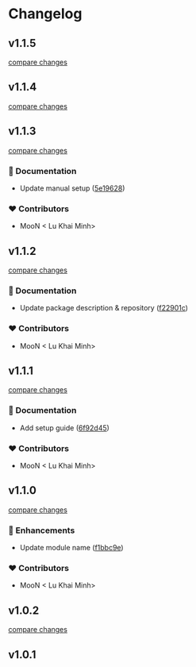 # Changelog


## v1.1.5

[compare changes](https://github.com/lukhaiminh/nuxt-healthz/compare/v1.1.4...v1.1.5)

## v1.1.4

[compare changes](https://github.com/lukhaiminh/nuxt-healthz/compare/v1.1.3...v1.1.4)

## v1.1.3

[compare changes](https://github.com/lukhaiminh/nuxt-healthz/compare/v1.1.2...v1.1.3)

### 📖 Documentation

- Update manual setup ([5e19628](https://github.com/lukhaiminh/nuxt-healthz/commit/5e19628))

### ❤️ Contributors

- MooN  < Lu Khai Minh>

## v1.1.2

[compare changes](https://github.com/lukhaiminh/nuxt-healthz/compare/v1.1.1...v1.1.2)

### 📖 Documentation

- Update package description & repository ([f22901c](https://github.com/lukhaiminh/nuxt-healthz/commit/f22901c))

### ❤️ Contributors

- MooN  < Lu Khai Minh>

## v1.1.1

[compare changes](https://github.com/your-org/my-module/compare/v1.1.0...v1.1.1)

### 📖 Documentation

- Add setup guide ([6f92d45](https://github.com/your-org/my-module/commit/6f92d45))

### ❤️ Contributors

- MooN  < Lu Khai Minh>

## v1.1.0

[compare changes](https://github.com/your-org/my-module/compare/v1.0.2...v1.1.0)

### 🚀 Enhancements

- Update module name ([f1bbc9e](https://github.com/your-org/my-module/commit/f1bbc9e))

### ❤️ Contributors

- MooN  < Lu Khai Minh>

## v1.0.2

[compare changes](https://github.com/your-org/my-module/compare/v1.0.1...v1.0.2)

## v1.0.1

